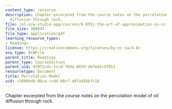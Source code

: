 ```yaml
---
content_type: resource
description: Chapter excerpted from the course notes on the percolation model of oil
  diffusion through rock.
file: /ol-ocw-studio-app/courses/6-055j-the-art-of-approximation-in-science-and-engineering-spring-2008/c5606b460bcaccddb0cfa0fa456b7c10_apr14a.pdf
file_size: 309847
file_type: application/pdf
learning_resource_types:
- Readings
license: https://creativecommons.org/licenses/by-nc-sa/4.0/
ocw_type: OCWFile
parent_title: Readings
parent_type: CourseSection
parent_uid: 93972cdc-5ccd-7b9a-8839-db7ed3c37011
resourcetype: Document
title: Percolation Model
uid: c5606b46-0bca-ccdd-b0cf-a0fa456b7c10
---
```

Chapter excerpted from the course notes on the percolation model of oil diffusion through rock.